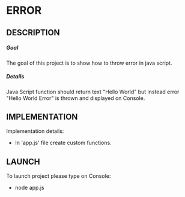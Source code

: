 ERROR
=====


DESCRIPTION
-----------

##### Goal
The goal of this project is to show how to throw error in java script.

##### Details
Java Script function should return text "Hello World" but instead error "Hello World Error" is thrown and displayed on Console.


IMPLEMENTATION
-----------

Implementation details:
* In 'app.js' file create custom functions.
  

LAUNCH
------

To launch project please type on Console:
* node app.js